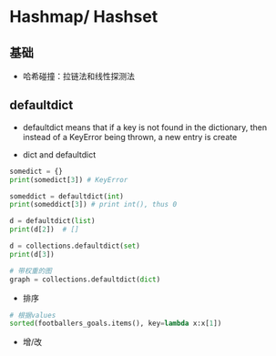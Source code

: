 # Hashmap/ Hashset

## 基础
- 哈希碰撞：拉链法和线性探测法

## defaultdict
- defaultdict means that if a key is not found in the dictionary, then instead of a KeyError being thrown, a new entry is create

- dict and defaultdict
```python
somedict = {}
print(somedict[3]) # KeyError

someddict = defaultdict(int)
print(someddict[3]) # print int(), thus 0

d = defaultdict(list)
print(d[2])  # []

d = collections.defaultdict(set)
print(d[3])

# 带权重的图
graph = collections.defaultdict(dict)
```


- 排序
```python
# 根据values
sorted(footballers_goals.items(), key=lambda x:x[1])
```

- 增/改
```python

```